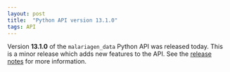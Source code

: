 ```yaml
---
layout: post
title:  "Python API version 13.1.0"
tags: API
---
```


Version <strong>13.1.0</strong> of the `malariagen_data` Python API was
released today. This is a minor release which adds new features to the
API. See the [release
notes](https://github.com/malariagen/malariagen-data-python/releases/tag/v13.1.0)
for more information.

